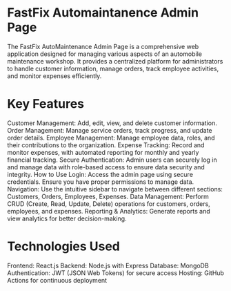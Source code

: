 # FastFix Automaintanence Admin Page

The FastFix AutoMaintenance Admin Page is a comprehensive web application designed for managing various aspects of an automobile maintenance workshop. It provides a centralized platform for administrators to handle customer information, manage orders, track employee activities, and monitor expenses efficiently.

# Key Features

Customer Management: Add, edit, view, and delete customer information.
Order Management: Manage service orders, track progress, and update order details.
Employee Management: Manage employee data, roles, and their contributions to the organization.
Expense Tracking: Record and monitor expenses, with automated reporting for monthly and yearly financial tracking.
Secure Authentication: Admin users can securely log in and manage data with role-based access to ensure data security and integrity.
How to Use
Login: Access the admin page using secure credentials. Ensure you have proper permissions to manage data.
Navigation: Use the intuitive sidebar to navigate between different sections: Customers, Orders, Employees, Expenses.
Data Management: Perform CRUD (Create, Read, Update, Delete) operations for customers, orders, employees, and expenses.
Reporting & Analytics: Generate reports and view analytics for better decision-making.

# Technologies Used

Frontend: React.js
Backend: Node.js with Express
Database: MongoDB
Authentication: JWT (JSON Web Tokens) for secure access
Hosting: GitHub Actions for continuous deployment